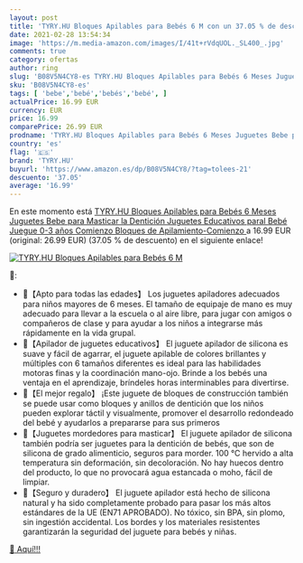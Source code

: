 ```yaml
---
layout: post
title: 'TYRY.HU Bloques Apilables para Bebés 6 M con un 37.05 % de descuento'
date: 2021-02-28 13:54:34
image: 'https://m.media-amazon.com/images/I/41t+rVdqUOL._SL400_.jpg'
comments: true
category: ofertas
author: ring
slug: 'B08V5N4CY8-es TYRY.HU Bloques Apilables para Bebés 6 Meses Juguetes Bebe...'
sku: 'B08V5N4CY8-es'
tags: [ 'bebe','bebé','bebés','bebé', ]
actualPrice: 16.99 EUR
currency: EUR
price: 16.99
comparePrice: 26.99 EUR
prodname: 'TYRY.HU Bloques Apilables para Bebés 6 Meses Juguetes Bebe para Masticar la Dentición Juguetes Educativos paral Bebé Juegue 0-3 años Comienzo   Bloques de Apilamiento-Comienzo '
country: 'es'
flag: '🇪🇸'
brand: 'TYRY.HU'
buyurl: 'https://www.amazon.es/dp/B08V5N4CY8/?tag=tolees-21'
descuento: '37.05'
average: '16.99'
---
```


En este momento está [TYRY.HU Bloques Apilables para Bebés 6 Meses Juguetes Bebe para Masticar la Dentición Juguetes Educativos paral Bebé Juegue 0-3 años Comienzo   Bloques de Apilamiento-Comienzo ](https://www.amazon.es/dp/B08V5N4CY8/?tag=tolees-21) a 16.99 EUR (original: 26.99 EUR) (37.05 %  de descuento) en el siguiente enlace!

[![TYRY.HU Bloques Apilables para Bebés 6 M](https://m.media-amazon.com/images/I/41t+rVdqUOL._SL400_.jpg)](https://www.amazon.es/dp/B08V5N4CY8/?tag=tolees-21)

🔎:

- 🔴【Apto para todas las edades】 Los juguetes apiladores adecuados para niños mayores de 6 meses. El tamaño de equipaje de mano es muy adecuado para llevar a la escuela o al aire libre, para jugar con amigos o compañeros de clase y para ayudar a los niños a integrarse más rápidamente en la vida grupal.
- 🔴【Apilador de juguetes educativos】 El juguete apilador de silicona es suave y fácil de agarrar, el juguete apilable de colores brillantes y múltiples con 6 tamaños diferentes es ideal para las habilidades motoras finas y la coordinación mano-ojo. Brinde a los bebés una ventaja en el aprendizaje, bríndeles horas interminables para divertirse.
- 🔵【El mejor regalo】 ¡Este juguete de bloques de construcción también se puede usar como bloques y anillos de dentición que los niños pueden explorar táctil y visualmente, promover el desarrollo redondeado del bebé y ayudarlos a prepararse para sus primeros
- 🔴【Juguetes mordedores para masticar】 El juguete apilador de silicona también podría ser juguetes para la dentición de bebés, que son de silicona de grado alimenticio, seguros para morder. 100 ℃ hervido a alta temperatura sin deformación, sin decoloración. No hay huecos dentro del producto, lo que no provocará agua estancada o moho, fácil de limpiar.
- 🔵【Seguro y duradero】 El juguete apilador está hecho de silicona natural y ha sido completamente probado para pasar los más altos estándares de la UE (EN71 APROBADO). No tóxico, sin BPA, sin plomo, sin ingestión accidental. Los bordes y los materiales resistentes garantizarán la seguridad del juguete para bebés y niñas.

[🛒 Aquí!!!](https://www.amazon.es/dp/B08V5N4CY8/?tag=tolees-21)
